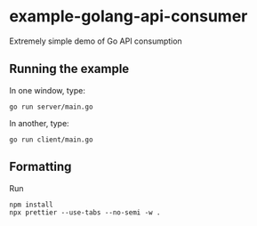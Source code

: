 # example-golang-api-consumer

Extremely simple demo of Go API consumption

## Running the example

In one window, type:

```
go run server/main.go
```

In another, type:

```
go run client/main.go
```

## Formatting

Run

```
npm install
npx prettier --use-tabs --no-semi -w .
```
